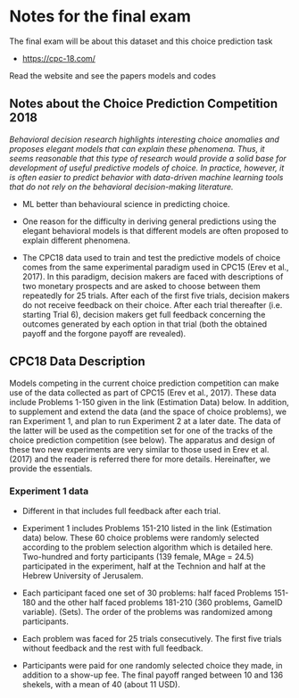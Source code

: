 # Notes for the final exam

The final exam will be about this dataset and this choice prediction task

- https://cpc-18.com/

Read the website and see the papers models and codes

## Notes about the Choice Prediction Competition 2018

*Behavioral decision research highlights interesting choice anomalies and proposes elegant models that can explain these phenomena. Thus, it seems reasonable that this type of research would provide a solid base for development of useful predictive models of choice. In practice, however, it is often easier to predict behavior with data-driven machine learning tools that do not rely on the behavioral decision-making literature.*

- ML better than behavioural science in predicting choice.

- One reason for the difficulty in deriving general predictions using the elegant behavioral models is that different models are often proposed to explain different phenomena.

- The CPC18 data used to train and test the predictive models of choice comes from the same experimental paradigm used in CPC15 (Erev et al., 2017). In this paradigm, decision makers are faced with descriptions of two monetary prospects and are asked to choose between them repeatedly for 25 trials. After each of the first five trials, decision makers do not receive feedback on their choice. After each trial thereafter (i.e. starting Trial 6), decision makers get full feedback concerning the outcomes generated by each option in that trial (both the obtained payoff and the forgone payoff are revealed).

## CPC18 Data Description

Models competing in the current choice prediction competition can make use of the data collected as part of CPC15 (Erev et al., 2017). These data include Problems 1-150 given in the link (Estimation Data) below. In addition, to supplement and extend the data (and the space of choice problems), we ran Experiment 1, and plan to run Experiment 2 at a later date. The data of the latter will be used as the competition set for one of the tracks of the choice prediction competition (see below). The apparatus and design of these two new experiments are very similar to those used in Erev et al. (2017) and the reader is referred there for more details. Hereinafter, we provide the essentials.

### Experiment 1 data

- Different in that includes full feedback after each trial.

- Experiment 1 includes Problems 151-210 listed in the link (Estimation data) below. These 60 choice problems were randomly selected according to the problem selection algorithm which is detailed here. Two-hundred and forty participants (139 female, MAge = 24.5) participated in the experiment, half at the Technion and half at the Hebrew University of Jerusalem. 

- Each participant faced one set of 30 problems: half faced Problems 151-180 and the other half faced problems 181-210 (360 problems, GameID variable). (Sets). The order of the problems was randomized among participants.

- Each problem was faced for 25 trials consecutively. The first five trials without feedback and the rest with full feedback. 

- Participants were paid for one randomly selected choice they made, in addition to a show-up fee. The final payoff ranged between 10 and 136 shekels, with a mean of 40 (about 11 USD).